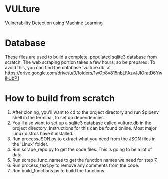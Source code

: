 # VULture
Vulnerability Detection using Machine Learning

# Database
These files are used to build a complete, populated sqlite3 database from scratch. The web scraping portion takes a few hours, so be prepared. To avoid this, you can find the database 'vulture.db' at https://drive.google.com/drive/u/0/folders/1wOp8v815nbLFAzvJJIOratD6YwikUbP1

# How to build from scratch
1. After cloning, you'll want to cd to the project directory and run $pipenv shell in the terminal, to set up dependencies.
2. You'll also want to set up a sqlite3 database called vulture.db in the project directory. Instructions for this can be found online. Most major Linux distros have it installed.
3. Run processJSON.py to extract what you need from the JSON files in the 'Linux' folder.
4. Run scrape_repo.py to get the code files. This is going to be a lot of data.
5. Run scrape_func_names to get the function names we need for step 7.
6. Run process_text.py to remove any comments from the code.
7. Run build_functions.py to build the functions.